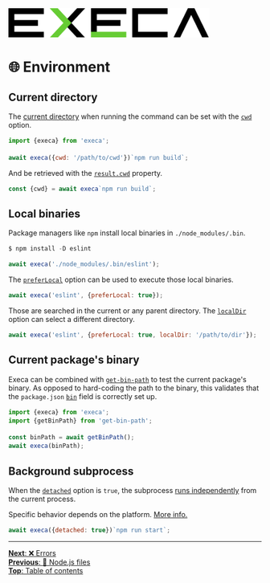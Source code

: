 <picture>
	<source media="(prefers-color-scheme: dark)" srcset="../media/logo_dark.svg">
	<img alt="execa logo" src="../media/logo.svg" width="400">
</picture>
<br>

# 🌐 Environment

## Current directory

The [current directory](https://en.wikipedia.org/wiki/Working_directory) when running the command can be set with the [`cwd`](../readme.md#optionscwd) option.

```js
import {execa} from 'execa';

await execa({cwd: '/path/to/cwd'})`npm run build`;
```

And be retrieved with the [`result.cwd`](../readme.md#resultcwd) property.

```js
const {cwd} = await execa`npm run build`;
```

## Local binaries

Package managers like `npm` install local binaries in `./node_modules/.bin`.

```js
$ npm install -D eslint
```

```js
await execa('./node_modules/.bin/eslint');
```

The [`preferLocal`](../readme.md#optionspreferlocal) option can be used to execute those local binaries.

```js
await execa('eslint', {preferLocal: true});
```

Those are searched in the current or any parent directory. The [`localDir`](../readme.md#optionslocaldir) option can select a different directory.

```js
await execa('eslint', {preferLocal: true, localDir: '/path/to/dir'});
```

## Current package's binary

Execa can be combined with [`get-bin-path`](https://github.com/ehmicky/get-bin-path) to test the current package's binary. As opposed to hard-coding the path to the binary, this validates that the `package.json` [`bin`](https://docs.npmjs.com/cli/v10/configuring-npm/package-json#bin) field is correctly set up.

```js
import {execa} from 'execa';
import {getBinPath} from 'get-bin-path';

const binPath = await getBinPath();
await execa(binPath);
```

## Background subprocess

When the [`detached`](../readme.md#optionsdetached) option is `true`, the subprocess [runs independently](https://en.wikipedia.org/wiki/Background_process) from the current process.

Specific behavior depends on the platform. [More info.](https://nodejs.org/api/child_process.html#child_process_options_detached)

```js
await execa({detached: true})`npm run start`;
```

<hr>

[**Next**: ❌ Errors](errors.md)\
[**Previous**: 🐢 Node.js files](node.md)\
[**Top**: Table of contents](../readme.md#documentation)
